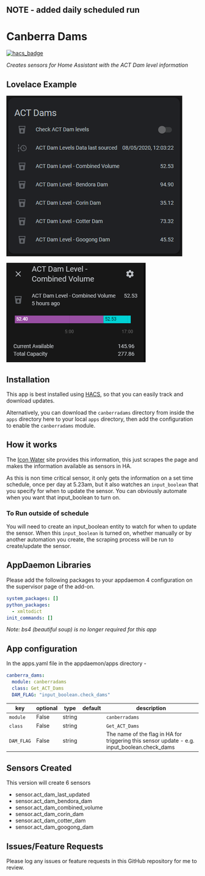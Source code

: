 ## NOTE - added daily scheduled run

# Canberra Dams
[![hacs_badge](https://img.shields.io/badge/HACS-Default-orange.svg?style=for-the-badge)](https://github.com/custom-components/hacs)

_Creates sensors for Home Assistant with the ACT Dam level information_

## Lovelace Example

![Example of the entities in Lovelace](https://github.com/simonhq/canberradams/blob/master/canberra_dams_entities.PNG)

![An Entity has capacity and current volume](https://github.com/simonhq/canberradams/blob/master/canberra_dams_entity.PNG)

## Installation

This app is best installed using [HACS](https://github.com/custom-components/hacs), so that you can easily track and download updates.

Alternatively, you can download the `canberradams` directory from inside the `apps` directory here to your local `apps` directory, then add the configuration to enable the `canberradams` module.

## How it works

The [Icon Water](https://www.iconwater.com.au/layouts/ACTEW/charts/GetCurrentDamLevelsExtended.aspx) site provides this information, this just scrapes the page and makes the information available as sensors in HA.

As this is non time critical sensor, it only gets the information on a set time schedule, once per day at 5.23am, but it also watches an `input_boolean` that you specify for when to update the sensor. You can obviously automate when you want that input_boolean to turn on.

### To Run outside of schedule

You will need to create an input_boolean entity to watch for when to update the sensor. When this `input_boolean` is turned on, whether manually or by another automation you
create, the scraping process will be run to create/update the sensor.

## AppDaemon Libraries

Please add the following packages to your appdaemon 4 configuration on the supervisor page of the add-on.

``` yaml
system_packages: []
python_packages:
  - xmltodict
init_commands: []
```

_Note: bs4 (beautiful soup) is no longer required for this app_

## App configuration

In the apps.yaml file in the appdaemon/apps directory - 

```yaml
canberra_dams:
  module: canberradams
  class: Get_ACT_Dams
  DAM_FLAG: "input_boolean.check_dams"
```

key | optional | type | default | description
-- | -- | -- | -- | --
`module` | False | string | | `canberradams`
`class` | False | string | | `Get_ACT_Dams`
`DAM_FLAG` | False | string || The name of the flag in HA for triggering this sensor update - e.g. input_boolean.check_dams 

## Sensors Created

This version will create 6 sensors

* sensor.act_dam_last_updated
* sensor.act_dam_bendora_dam
* sensor.act_dam_combined_volume
* sensor.act_dam_corin_dam
* sensor.act_dam_cotter_dam
* sensor.act_dam_googong_dam

## Issues/Feature Requests

Please log any issues or feature requests in this GitHub repository for me to review.
